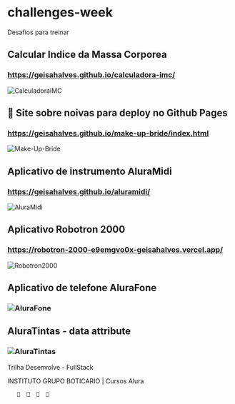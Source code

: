 # challenges-week

Desafios para treinar

## Calcular Indice da Massa Corporea
### https://geisahalves.github.io/calculadora-imc/
![CalculadoraIMC](https://user-images.githubusercontent.com/97129805/232099259-11f012f9-80e9-4045-8cd3-e088dd8dffab.png)

## 👰 Site sobre noivas para deploy no Github Pages 
### https://geisahalves.github.io/make-up-bride/index.html
![Make-Up-Bride](https://user-images.githubusercontent.com/97129805/232099297-8574eca2-0957-400b-bcef-42e06e1b41f8.png)

## Aplicativo de instrumento AluraMidi
### https://geisahalves.github.io/aluramidi/
![AluraMidi](https://user-images.githubusercontent.com/97129805/232099359-8456f3f1-6ed3-4b85-a606-c1fc0c1092aa.png)

## Aplicativo Robotron 2000
### https://robotron-2000-e9emgvo0x-geisahalves.vercel.app/
![Robotron2000](https://user-images.githubusercontent.com/97129805/232099804-6dede690-2c59-44d8-8fd8-df9538b53e33.png)

## Aplicativo de telefone AluraFone
### ![AluraFone](https://user-images.githubusercontent.com/97129805/232099454-41669e45-8304-402a-b7c4-f27346e9e064.png)

## AluraTintas - data attribute
### ![AluraTintas](https://user-images.githubusercontent.com/97129805/232099493-3b0dd54f-696f-475d-8a2e-2558a222895b.png)


Trilha Desenvolve - FullStack

INSTITUTO GRUPO BOTICARIO | Cursos Alura

       🚀  🚀  🚀  🚀
